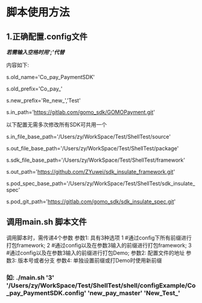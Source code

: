 # 脚本使用方法
## 1.正确配置.config文件
*****若需输入空格时用';'代替*****

内容如下:
<!--源码的名字-->
s.old_name='Co_pay_PaymentSDK'
<!--源码的前缀-->
s.old_prefix='Co_pay_'
<!--设置的将要导出的SDK的前缀数组;以,分割每一个前缀-->
s.new_prefix='Re_new_','Test'
<!--源码的git仓库-->
s.in_path='https://gitlab.com/gomo_sdk/GOMOPayment.git'

 以下配置无需多次修改所有SDK可共用一个
 
<!--代码文件的本地根目录-->
s.in_file_base_path='/Users/zy/WorkSpace/Test/ShellTest/source'
<!--打包时使用的临时根目录-->
s.out_file_base_path='/Users/zy/WorkSpace/Test/ShellTest/package'
<!--framework压缩包的根目录-->
s.sdk_file_base_path='/Users/zy/WorkSpace/Test/ShellTest/framework'
<!--framework压缩包存放的git仓库-->
s.out_path='https://github.com/ZYuwei/sdk_insulate_framework.git'
<!--私有pod的配置根目录-->
s.pod_spec_base_path='/Users/zy/WorkSpace/Test/ShellTest/sdk_insulate_spec'
<!--pod私有库的Git地址-->
s.pod_git_path='https://gitlab.com/gomo_sdk/sdk_insulate_spec.git'

## 调用main.sh 脚本文件

调用脚本时，需传递4个参数
参数1:
具有3种选项
1  #通过config下所有前缀进行打包framework;
2  #通过config以及在参数3输入的前缀进行打包framework;
3  #通过config以及在参数3输入的前缀进行打包Demo;
参数2:
配置文件的地址
参数3:
版本号或者分支
参数4:
单独设置前缀或打Demo时使用新前缀
### 如: ./main.sh '3' '/Users/zy/WorkSpace/Test/ShellTest/shell/configExample/Co_pay_PaymentSDK.config' 'new_pay_master' 'New_Test_' 
